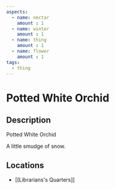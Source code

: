 ```yaml
---
aspects: 
  - name: nectar
    amount : 1
  - name: winter
    amount : 1
  - name: thing
    amount : 1
  - name: flower
    amount : 1
tags:
  - thing
---
```


# Potted White Orchid

## Description
Potted White Orchid

A little smudge of snow.
## Locations
- [[Librarians's Quarters]]